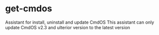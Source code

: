 # get-cmdos
Assistant for install, uninstall and update CmdOS
This assistant can only update CmdOS v2.3 and ulterior version to the latest version

